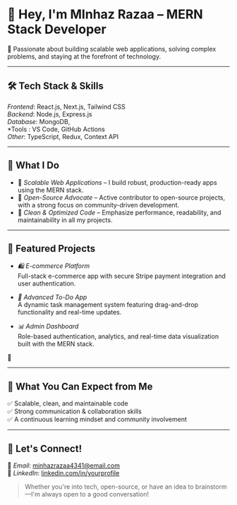# 👋 Hey, I'm MInhaz Razaa – MERN Stack Developer  
🚀 Passionate about building scalable web applications, solving complex problems, and staying at the forefront of technology.

---

## 🛠 Tech Stack & Skills

*Frontend*: React.js, Next.js, Tailwind CSS  
*Backend*: Node.js, Express.js  
*Database*: MongoDB,   
*Tools : VS Code, GitHub Actions  
*Other*: TypeScript, Redux, Context API

---

## 🌟 What I Do

- 🔹 *Scalable Web Applications* – I build robust, production-ready apps using the MERN stack.  
- 🔹 *Open-Source Advocate* – Active contributor to open-source projects, with a strong focus on community-driven development.  
- 🔹 *Clean & Optimized Code* – Emphasize performance, readability, and maintainability in all my projects.

---

## 🚀 Featured Projects

- *🛍 E-commerce Platform*  
  Full-stack e-commerce app with secure Stripe payment integration and user authentication.

- *📝 Advanced To-Do App*  
  A dynamic task management system featuring drag-and-drop functionality and real-time updates.

- *📊 Admin Dashboard*  
  Role-based authentication, analytics, and real-time data visualization built with the MERN stack.

🔗

---

## 📌 What You Can Expect from Me

✅ Scalable, clean, and maintainable code  
✅ Strong communication & collaboration skills  
✅ A continuous learning mindset and community involvement

---

## 💬 Let's Connect!

📩 *Email*: [minhazrazaa4341@email.com](mailto:minhazrazaa4341@email.com)  
🔗 *LinkedIn*: [linkedin.com/in/yourprofile]()

> Whether you're into tech, open-source, or have an idea to brainstorm—I'm always open to a good conversation!
